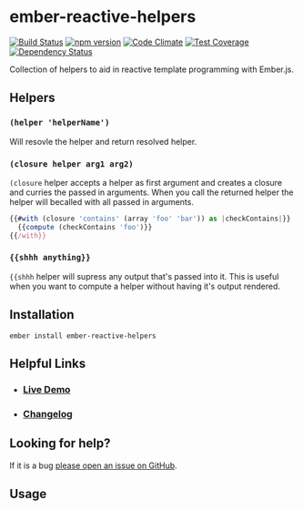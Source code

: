 # ember-reactive-helpers

[![Build Status](https://travis-ci.org/EmberSherpa/ember-reactive-helpers.svg)](https://travis-ci.org/EmberSherpa/ember-reactive-helpers)
[![npm version](https://badge.fury.io/js/ember-reactive-helpers.svg)](http://badge.fury.io/js/ember-reactive-helpers)
[![Code Climate](https://codeclimate.com/github/EmberSherpa/ember-reactive-helpers/badges/gpa.svg)](https://codeclimate.com/github/EmberSherpa/ember-reactive-helpers)
[![Test Coverage](https://codeclimate.com/github/EmberSherpa/ember-reactive-helpers/badges/coverage.svg)](https://codeclimate.com/github/EmberSherpa/ember-reactive-helpers/coverage)
[![Dependency Status](https://david-dm.org/EmberSherpa/ember-reactive-helpers.svg)](https://david-dm.org/EmberSherpa/ember-reactive-helpers)

Collection of helpers to aid in reactive template programming with Ember.js.

## Helpers

### `(helper 'helperName')`

Will resovle the helper and return resolved helper. 

### `(closure helper arg1 arg2)`

`(closure` helper accepts a helper as first argument and creates a closure and curries the passed in arguments.
When you call the returned helper the helper will becalled with all passed in arguments.

```js
{{#with (closure 'contains' (array 'foo' 'bar')) as |checkContains|}}
  {{compute (checkContains 'foo')}}
{{/with}}
```

### `{{shhh anything}}`

`{{shhh` helper will supress any output that's passed into it. This is useful when you want to compute a helper 
without having it's output rendered.

## Installation

```
ember install ember-reactive-helpers
```

## Helpful Links

- ### [Live Demo](http://EmberSherpa.github.io/ember-reactive-helpers)

- ### [Changelog](CHANGELOG.md)

## Looking for help?
If it is a bug [please open an issue on GitHub](http://github.com/EmberSherpa/ember-reactive-helpers/issues).

## Usage
